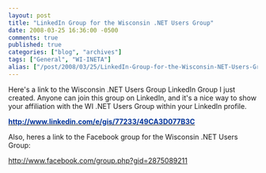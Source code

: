 ```yaml
---
layout: post
title: "LinkedIn Group for the Wisconsin .NET Users Group"
date: 2008-03-25 16:36:00 -0500
comments: true
published: true
categories: ["blog", "archives"]
tags: ["General", "WI-INETA"]
alias: ["/post/2008/03/25/LinkedIn-Group-for-the-Wisconsin-NET-Users-Group", "/post/2008/03/25/linkedin-group-for-the-wisconsin-net-users-group"]
---
```

<!-- more -->
<p>
Here&#39;s a link to the Wisconsin .NET Users Group LinkedIn Group I just created. Anyone can join this group on LinkedIn, and it&#39;s a nice way to show your affiliation with the WI .NET Users Group within your LinkedIn profile. 
</p>
<p>
<a href="http://www.linkedin.com/e/gis/77233/49CA3D077B3C"><strong><font color="#003399">http://www.linkedin.com/e/gis/77233/49CA3D077B3C</font></strong></a> 
</p>
<p>
Also, heres a&nbsp;link to the Facebook group for the Wisconsin .NET Users Group:
</p>
<p>
<a href="http://www.facebook.com/group.php?gid=2875089211">http://www.facebook.com/group.php?gid=2875089211</a>
</p>
